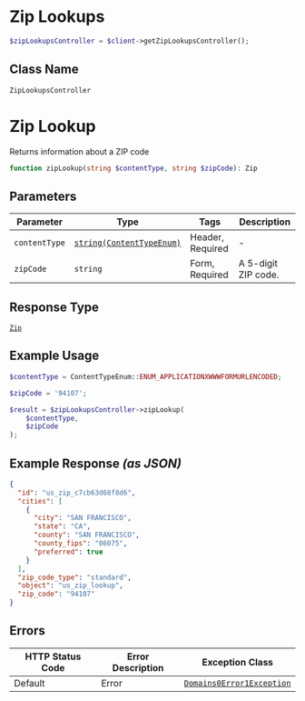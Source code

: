 # Zip Lookups

```php
$zipLookupsController = $client->getZipLookupsController();
```

## Class Name

`ZipLookupsController`


# Zip Lookup

Returns information about a ZIP code

```php
function zipLookup(string $contentType, string $zipCode): Zip
```

## Parameters

| Parameter | Type | Tags | Description |
|  --- | --- | --- | --- |
| `contentType` | [`string(ContentTypeEnum)`](../../doc/models/content-type-enum.md) | Header, Required | - |
| `zipCode` | `string` | Form, Required | A 5-digit ZIP code. |

## Response Type

[`Zip`](../../doc/models/zip.md)

## Example Usage

```php
$contentType = ContentTypeEnum::ENUM_APPLICATIONXWWWFORMURLENCODED;

$zipCode = '94107';

$result = $zipLookupsController->zipLookup(
    $contentType,
    $zipCode
);
```

## Example Response *(as JSON)*

```json
{
  "id": "us_zip_c7cb63d68f8d6",
  "cities": [
    {
      "city": "SAN FRANCISCO",
      "state": "CA",
      "county": "SAN FRANCISCO",
      "county_fips": "06075",
      "preferred": true
    }
  ],
  "zip_code_type": "standard",
  "object": "us_zip_lookup",
  "zip_code": "94107"
}
```

## Errors

| HTTP Status Code | Error Description | Exception Class |
|  --- | --- | --- |
| Default | Error | [`Domains0Error1Exception`](../../doc/models/domains-0-error-1-exception.md) |

